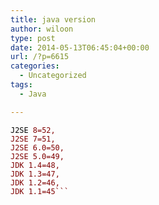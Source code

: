 ```yaml
---
title: java version
author: wiloon
type: post
date: 2014-05-13T06:45:04+00:00
url: /?p=6615
categories:
  - Uncategorized
tags:
  - Java

---
```

<pre class="lang-java prettyprint prettyprinted" style="color: #000000;"><code><span class="pln">J2SE <span class="lit" style="color: #800000;">8<span class="pun">=<span class="lit" style="color: #800000;">52<span class="pun">,<span class="pln">
J2SE <span class="lit" style="color: #800000;">7<span class="pun">=<span class="lit" style="color: #800000;">51<span class="pun">,<span class="pln">
J2SE <span class="lit" style="color: #800000;">6.0<span class="pun">=<span class="lit" style="color: #800000;">50<span class="pun">,<span class="pln">
J2SE <span class="lit" style="color: #800000;">5.0<span class="pun">=<span class="lit" style="color: #800000;">49<span class="pun">,<span class="pln">
JDK <span class="lit" style="color: #800000;">1.4<span class="pun">=<span class="lit" style="color: #800000;">48<span class="pun">,<span class="pln">
JDK <span class="lit" style="color: #800000;">1.3<span class="pun">=<span class="lit" style="color: #800000;">47<span class="pun">,<span class="pln">
JDK <span class="lit" style="color: #800000;">1.2<span class="pun">=<span class="lit" style="color: #800000;">46<span class="pun">,<span class="pln">
JDK <span class="lit" style="color: #800000;">1.1<span class="pun">=<span class="lit" style="color: #800000;">45```